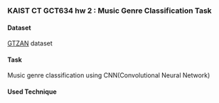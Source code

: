 ### KAIST CT GCT634 hw 2 : Music Genre Classification Task

#### Dataset
[GTZAN](http://marsyas.info/downloads/datasets.html) dataset

#### Task
Music genre classification using CNN(Convolutional Neural Network)

#### Used Technique
